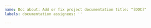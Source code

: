 ```yaml
---
name: Doc about: Add or fix project documentation title: "[DOC]"
labels: documentation assignees: ''

---
```



